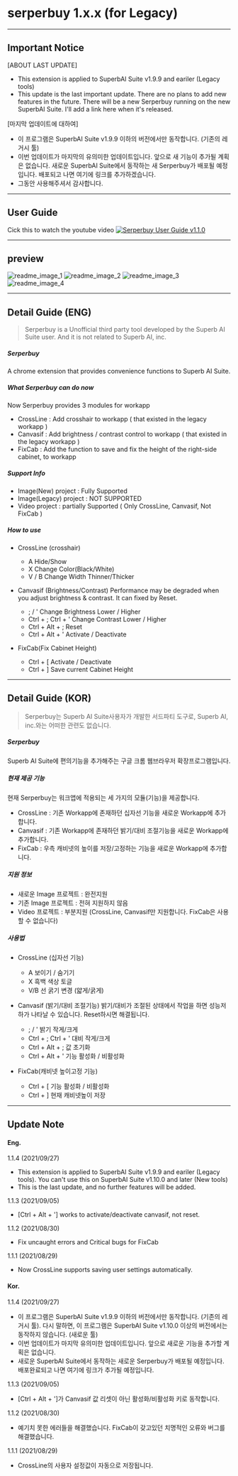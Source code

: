 # serperbuy 1.x.x (for Legacy)

---

## Important Notice
[ABOUT LAST UPDATE]
* This extension is applied to SuperbAI Suite v1.9.9 and eariler (Legacy tools)
* This update is the last important update. There are no plans to add new features in the future. There will be a new Serperbuy running on the new SuperbAI Suite. I'll add a link here when it's released.

[마지막 업데이트에 대하여]
* 이 프로그램은 SuperbAI Suite v1.9.9 이하의 버전에서만 동작합니다. (기존의 레거시 툴) 
* 이번 업데이트가 마지막의 유의미한 업데이트입니다. 앞으로 새 기능이 추가될 계획은 없습니다. 새로운 SuperbAI Suite에서 동작하는 새 Serperbuy가 배포될 예정입니다. 배포되고 나면 여기에 링크를 추가하겠습니다.
* 그동안 사용해주셔서 감사합니다.

---

## User Guide
Cick this to watch the youtube video
[![Serperbuy User Guide v1.1.0](http://img.youtube.com/vi/7c9ru_fXKVw/0.jpg)](https://www.youtube.com/watch?v=7c9ru_fXKVw?t=0s)

---

## preview
![readme_image_1](./images/readme_01.jpg)
![readme_image_2](./images/readme_02.png)
![readme_image_3](./images/readme_03.png)
![readme_image_4](./images/readme_04.png)

---

## Detail Guide (ENG)
> Serperbuy is a Unofficial third party tool developed by the Superb AI Suite user. And it is not related to Superb AI, inc. 

##### Serperbuy
A chrome extension that provides convenience functions to Superb AI Suite.


##### What Serperbuy can do now
Now Serperbuy provides 3 modules for workapp
- CrossLine : Add crosshair to workapp ( that existed in the legacy workapp )
- Canvasif : Add brightness / contrast control to workapp ( that existed in the legacy workapp )
- FixCab : Add the function to save and fix the height of the right-side cabinet, to workapp


##### Support Info
- Image(New) project : Fully Supported
- Image(Legacy) project : NOT SUPPORTED
- Video project : partially Supported ( Only CrossLine, Canvasif, Not FixCab )


##### How to use
* CrossLine (crosshair)
    * A Hide/Show
    * X Change Color(Black/White)
    * V / B Change Width Thinner/Thicker

* Canvasif (Brightness/Contrast)
Performance may be degraded when you adjust brightness & contrast. It can fixed by Reset.
    * ; / '  Change Brightness Lower / Higher
    * Ctrl + ; Ctrl + '  Change Contrast Lower / Higher
    * Ctrl + Alt + ;  Reset
    * Ctrl + Alt + '  Activate / Deactivate

* FixCab(Fix Cabinet Height)
    * Ctrl + [  Activate / Deactivate
    * Ctrl + ]  Save current Cabinet Height



---

## Detail Guide (KOR)
> Serperbuy는 Superb AI Suite사용자가 개발한 서드파티 도구로, Superb AI, inc.와는 어떠한 관련도 없습니다.

##### Serperbuy 
Superb AI Suite에 편의기능을 추가해주는 구글 크롬 웹브라우저 확장프로그램입니다.


##### 현재 제공 기능 
현재 Serperbuy는 워크앱에 적용되는 세 가지의 모듈(기능)을 제공합니다.
* CrossLine : 기존 Workapp에 존재하던 십자선 기능을 새로운 Workapp에 추가합니다.
* Canvasif : 기존 Workapp에 존재하던 밝기/대비 조절기능을 새로운 Workapp에 추가합니다.
* FixCab : 우측 캐비넷의 높이를 저장/고정하는 기능을 새로운 Workapp에 추가합니다.


##### 지원 정보
* 새로운 Image 프로젝트 : 완전지원
* 기존 Image 프로젝트 : 전혀 지원하지 않음
* Video 프로젝트 : 부분지원 (CrossLine, Canvasif만 지원합니다. FixCab은 사용할 수 없습니다)


##### 사용법 
* CrossLine (십자선 기능)
    * A 보이기 / 숨기기
    * X 흑백 색상 토글
    * V/B 선 굵기 변경 (얇게/굵게)

* Canvasif (밝기/대비 조절기능)
밝기/대비가 조절된 상태에서 작업을 하면 성능저하가 나타날 수 있습니다. Reset하시면 해결됩니다.
    * ; / '  밝기 작게/크게
    * Ctrl + ; Ctrl + '   대비 작게/크게
    * Ctrl + Alt + ;  값 초기화
    * Ctrl + Alt + '  기능 활성화 / 비활성화

* FixCab(캐비넷 높이고정 기능)
    * Ctrl + [  기능 활성화 / 비활성화
    * Ctrl + ]  현재 캐비넷높이 저장


---

## Update Note
#### Eng.
1.1.4 (2021/09/27)
- This extension is applied to SuperbAI Suite v1.9.9 and eariler (Legacy tools). You can't use this on SuperbAI Suite v1.10.0 and later (New tools)
- This is the last update, and no further features will be added.

1.1.3 (2021/09/05)
- [Ctrl + Alt + '] works to activate/deactivate canvasif, not reset.

1.1.2 (2021/08/30)
- Fix uncaught errors and Critical bugs for FixCab

1.1.1 (2021/08/29)
- Now CrossLine supports saving user settings automatically.

#### Kor.
1.1.4 (2021/09/27)
- 이 프로그램은 SuperbAI Suite v1.9.9 이하의 버전에서만 동작합니다. (기존의 레거시 툴). 다시 말하면, 이 프로그램은 SuperbAI Suite v1.10.0 이상의 버전에서는 동작하지 않습니다. (새로운 툴)
- 이번 업데이트가 마지막 유의미한 업데이트입니다. 앞으로 새로운 기능을 추가할 계획은 없습니다.
- 새로운 SuperbAI Suite에서 동작하는 새로운 Serperbuy가 배포될 예정입니다. 배포완료되고 나면 여기에 링크가 추가될 예정입니다.

1.1.3 (2021/09/05)
- [Ctrl + Alt + ']가 Canvasif 값 리셋이 아닌 활성화/비활성화 키로 동작합니다.

1.1.2 (2021/08/30)
- 예기치 못한 에러들을 해결했습니다. FixCab이 갖고있던 치명적인 오류와 버그를 해결했습니다.

1.1.1 (2021/08/29)
- CrossLine의 사용자 설정값이 자동으로 저장됩니다.